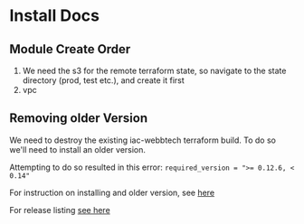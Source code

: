 # Install Docs

## Module Create Order

1. We need the s3 for the remote terraform state, so navigate to the state directory (prod, test etc.), and create it first
2. vpc

## Removing older Version

We need to destroy the existing iac-webbtech terraform build. To do so we'll need to install an older version.

Attempting to do so resulted in this error: `required_version = ">= 0.12.6, < 0.14"`

For instruction on installing and older version, see [here](https://medium.com/@haridevvengateri/how-to-install-an-older-version-of-terraform-on-mac-os-4b1aac04d45e)

For release listing [see here](https://releases.hashicorp.com/terraform/)
